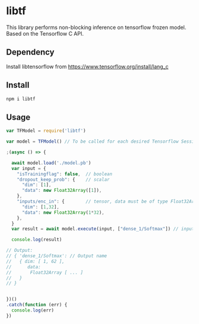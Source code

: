 # libtf

This library performs non-blocking inference on tensorflow frozen model. Based on the Tensorflow C API.

## Dependency

Install libtensorflow from https://www.tensorflow.org/install/lang_c

## Install

```bash
npm i libtf
```

## Usage

```js
var TFModel = require('libtf')

var model = TFModel() // To be called for each desired Tensorflow Session

;(async () => {

  await model.load('./model.pb') 
  var input = {
    "isTrainingflag": false,  // boolean
    "dropout_keep_prob": {    // scalar
      "dim": [1],
      "data": new Float32Array([1]),
    },
    "inputs/enc_in": {        // tensor, data must be of type Float32Array
      "dim": [1,32],
      "data": new Float32Array(1*32),
    },
  }
  var result = await model.execute(input, ["dense_1/Softmax"]) // input, array of output names

  console.log(result)

// Output:
// { 'dense_1/Softmax': // Output name
//   { dim: [ 1, 62 ],
//      data:
//       Float32Array [ ... ] 
//   } 
// }


})()
.catch(function (err) {
  console.log(err)
})



```